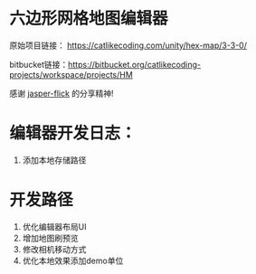 # 六边形网格地图编辑器
原始项目链接： https://catlikecoding.com/unity/hex-map/3-3-0/  

bitbucket链接：https://bitbucket.org/catlikecoding-projects/workspace/projects/HM  

感谢 [jasper-flick](https://catlikecoding.com/jasper-flick/) 的分享精神!  


# 编辑器开发日志：
1. 添加本地存储路径


# 开发路径
1. 优化编辑器布局UI
2. 增加地图刷预览
3. 修改相机移动方式
4. 优化本地效果添加demo单位
